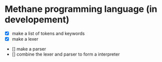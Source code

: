 # Methane programming language (in developement)

- [x] make a list of tokens and keywords
- [x] make a lexer
- [] make a parser
- [] combine the lexer and parser to form a interpreter
